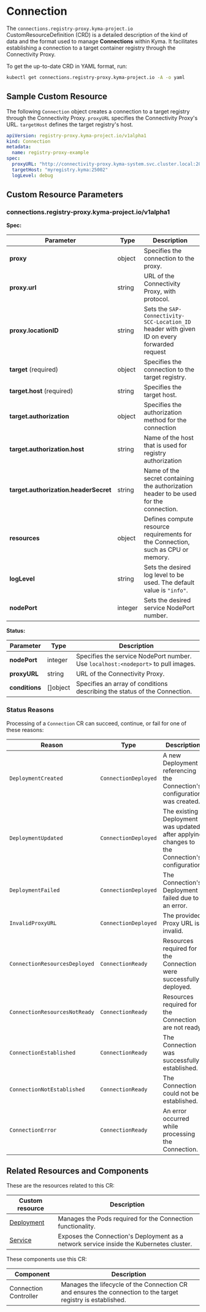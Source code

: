 # Connection

The `connections.registry-proxy.kyma-project.io` CustomResourceDefinition (CRD) is a detailed description of the kind of data and the format used to manage **Connections** within Kyma. It facilitates establishing a connection to a target container registry through the Connectivity Proxy. 

To get the up-to-date CRD in YAML format, run:

```bash
kubectl get connections.registry-proxy.kyma-project.io -A -o yaml
```

## Sample Custom Resource

The following `Connection` object creates a connection to a target registry through the Connectivity Proxy. `proxyURL` specifies the Connectivity Proxy's URL. `targetHost` defines the target registry's host.

```yaml
apiVersion: registry-proxy.kyma-project.io/v1alpha1
kind: Connection
metadata:
  name: registry-proxy-example
spec:
  proxyURL: "http://connectivity-proxy.kyma-system.svc.cluster.local:20003"
  targetHost: "myregistry.kyma:25002"
  logLevel: debug
```

## Custom Resource Parameters
<!-- TABLE-START -->
### connections.registry-proxy.kyma-project.io/v1alpha1

**Spec:**

| Parameter                               | Type                           | Description                                                                                 |
| --------------------------------------- | ------------------------------ |---------------------------------------------------------------------------------------------|
| **proxy**                               | object                         | Specifies the connection to the proxy.                                                      |
| **proxy.url**                           | string                         | URL of the Connectivity Proxy, with protocol.                                               |
| **proxy.locationID**                    | string                         | Sets the `SAP-Connectivity-SCC-Location_ID` header with given ID on every forwarded request |
| **target** (required)                   | object                         | Specifies the connection to the target registry.                                            |
| **target.host** (required)              | string                         | Specifies the target host.                                                                  |
| **target.authorization**                | object                         | Specifies the authorization method for the connection                                       |
| **target.authorization.host**           | string                         | Name of the host that is used for registry authorization                                    |
| **target.authorization.headerSecret**   | string                         | Name of the secret containing the authorization header to be used for the connection.           |
| **resources**                           | object                         | Defines compute resource requirements for the Connection, such as CPU or memory.            |
| **logLevel**                            | string                         | Sets the desired log level to be used. The default value is `"info"`.                       |
| **nodePort**                            | integer                        | Sets the desired service NodePort number.                                                   |


**Status:**

| Parameter          | Type                           | Description                                                                       |
| ------------------ | ------------------------------ |-----------------------------------------------------------------------------------|
| **nodePort**       | integer                        | Specifies the service NodePort number. Use `localhost:<nodeport>` to pull images. |
| **proxyURL**       | string                         | URL of the Connectivity Proxy.                                                    |
| **conditions**     | \[\]object                     | Specifies an array of conditions describing the status of the Connection.         |

<!-- TABLE-END -->

### Status Reasons

Processing of a `Connection` CR can succeed, continue, or fail for one of these reasons:

| Reason                           | Type                 | Description                                                                                    |
| -------------------------------- | -------------------- | ---------------------------------------------------------------------------------------------- |
| `DeploymentCreated`              | `ConnectionDeployed` | A new Deployment referencing the Connection's configuration was created.                       |
| `DeploymentUpdated`              | `ConnectionDeployed` | The existing Deployment was updated after applying changes to the Connection's configuration.  |
| `DeploymentFailed`               | `ConnectionDeployed` | The Connection's Deployment failed due to an error.                                            |
| `InvalidProxyURL`                | `ConnectionDeployed` | The provided Proxy URL is invalid.                                                             |
| `ConnectionResourcesDeployed`    | `ConnectionReady`    | Resources required for the Connection were successfully deployed.                              |
| `ConnectionResourcesNotReady`    | `ConnectionReady`    | Resources required for the Connection are not ready.                                           |
| `ConnectionEstablished`         | `ConnectionReady`    | The Connection was successfully established.                                                   |
| `ConnectionNotEstablished`      | `ConnectionReady`    | The Connection could not be established.                                                       |
| `ConnectionError`                | `ConnectionReady`    | An error occurred while processing the Connection.                                             |

## Related Resources and Components

These are the resources related to this CR:

| Custom resource                                                                                       | Description                                                                             |
| ----------------------------------------------------------------------------------------------------- |-----------------------------------------------------------------------------------------|
| [Deployment](https://kubernetes.io/docs/concepts/workloads/controllers/deployment/)                   | Manages the Pods required for the Connection functionality.                             |
| [Service](https://kubernetes.io/docs/concepts/services-networking/service/)                           | Exposes the Connection's Deployment as a network service inside the Kubernetes cluster. |

These components use this CR:

| Component             | Description                                                                                                  |
|-----------------------| ------------------------------------------------------------------------------------------------------------ |
| Connection Controller | Manages the lifecycle of the Connection CR and ensures the connection to the target registry is established. |
